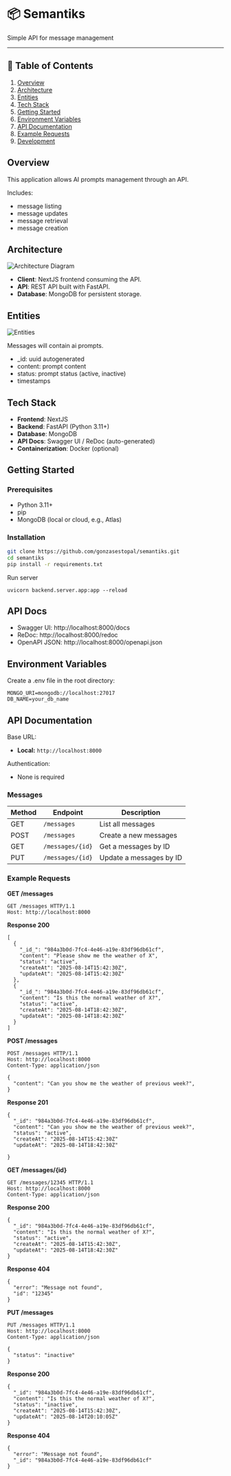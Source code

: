 # 📦 Semantiks
Simple API for message management

---

## 📜 Table of Contents
1. [Overview](#overview)
2. [Architecture](#architecture)
3. [Entities](#entities)
3. [Tech Stack](#tech-stack)
4. [Getting Started](#getting-started)
5. [Environment Variables](#environment-variables)
6. [API Documentation](#api-documentation)
7. [Example Requests](#example-requests)
8. [Development](#development)

## Overview
This application allows AI prompts management through an API.

Includes:
- message listing
- message updates
- message retrieval
- message creation

## Architecture
![Architecture Diagram](docs/architecture.png)

- **Client**: NextJS frontend consuming the API.
- **API**: REST API built with FastAPI.
- **Database**: MongoDB for persistent storage.


## Entities
![Entities](docs/entities.png)

Messages will contain ai prompts.

- _id: uuid autogenerated
- content: prompt content
- status: prompt status (active, inactive)
- timestamps

## Tech Stack
- **Frontend**: NextJS
- **Backend**: FastAPI (Python 3.11+)
- **Database**: MongoDB
- **API Docs**: Swagger UI / ReDoc (auto-generated)
- **Containerization**: Docker (optional)

## Getting Started

### Prerequisites
- Python 3.11+
- pip
- MongoDB (local or cloud, e.g., Atlas)


### Installation
```bash
git clone https://github.com/gonzasestopal/semantiks.git
cd semantiks
pip install -r requirements.txt
```

Run server

```
uvicorn backend.server.app:app --reload
````

## API Docs

- Swagger UI: http://localhost:8000/docs
- ReDoc: http://localhost:8000/redoc
- OpenAPI JSON: http://localhost:8000/openapi.json

## Environment Variables
Create a .env file in the root directory:

```
MONGO_URI=mongodb://localhost:27017
DB_NAME=your_db_name
````

## API Documentation

Base URL:
- **Local:** `http://localhost:8000`

Authentication:
- None is required

### Messages
| Method | Endpoint            | Description
|--------|---------------------|--------------------------
| GET    | `/messages`         | List all messages
| POST   | `/messages`         | Create a new messages
| GET    | `/messages/{id}`    | Get a messages by ID
| PUT    | `/messages/{id}`    | Update a messages by ID

### Example Requests

**GET /messages**
```http
GET /messages HTTP/1.1
Host: http://localhost:8000
```
**Response 200**
```
[
  {
    "_id_": "984a3b0d-7fc4-4e46-a19e-83df96db61cf",
    "content": "Please show me the weather of X",
    "status": "active",
    "createAt": "2025-08-14T15:42:30Z",
    "updateAt": "2025-08-14T15:42:30Z"
  },
  {
    "_id_": "984a3b0d-7fc4-4e46-a19e-83df96db61cf",
    "content": "Is this the normal weather of X?",
    "status": "active",
    "createAt": "2025-08-14T18:42:30Z",
    "updateAt": "2025-08-14T18:42:30Z"
  }
]
```

**POST /messages**
```http
POST /messages HTTP/1.1
Host: http://localhost:8000
Content-Type: application/json
```

```
{
  "content": "Can you show me the weather of previous week?",
}
```
**Response 201**
```
{
  "_id": "984a3b0d-7fc4-4e46-a19e-83df96db61cf",
  "content": "Can you show me the weather of previous week?",
  "status": "active",
  "createAt": "2025-08-14T15:42:30Z"
  "updateAt": "2025-08-14T18:42:30Z"

}
```
**GET /messages/{id}**
```http
GET /messages/12345 HTTP/1.1
Host: http://localhost:8000
Content-Type: application/json
```

**Response 200**
```
{
  "_id": "984a3b0d-7fc4-4e46-a19e-83df96db61cf",
  "content": "Is this the normal weather of X?",
  "status": "active",
  "createAt": "2025-08-14T15:42:30Z",
  "updateAt": "2025-08-14T18:42:30Z"
}
```
**Response 404**
```
{
  "error": "Message not found",
  "id": "12345"
}
```
**PUT /messages**
```http
PUT /messages HTTP/1.1
Host: http://localhost:8000
Content-Type: application/json
```

```
{
  "status": "inactive"
}
```
**Response 200**
```
{
  "_id": "984a3b0d-7fc4-4e46-a19e-83df96db61cf",
  "content": "Is this the normal weather of X?",
  "status": "inactive",
  "createAt": "2025-08-14T15:42:30Z",
  "updateAt": "2025-08-14T20:10:05Z"
}
```
**Response 404**
```
{
  "error": "Message not found",
  "_id": "984a3b0d-7fc4-4e46-a19e-83df96db61cf"
}
```
